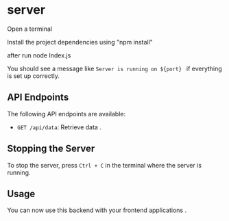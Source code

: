 # server
Open a terminal

Install the project dependencies using "npm install"

after run node Index.js

You should see a message like `Server is running on ${port} ` if everything is set up correctly.

## API Endpoints

The following API endpoints are available:

- `GET /api/data`: Retrieve data .

## Stopping the Server

To stop the server, press `Ctrl + C` in the terminal where the server is running.

## Usage

You can now use this backend with your frontend applications .




